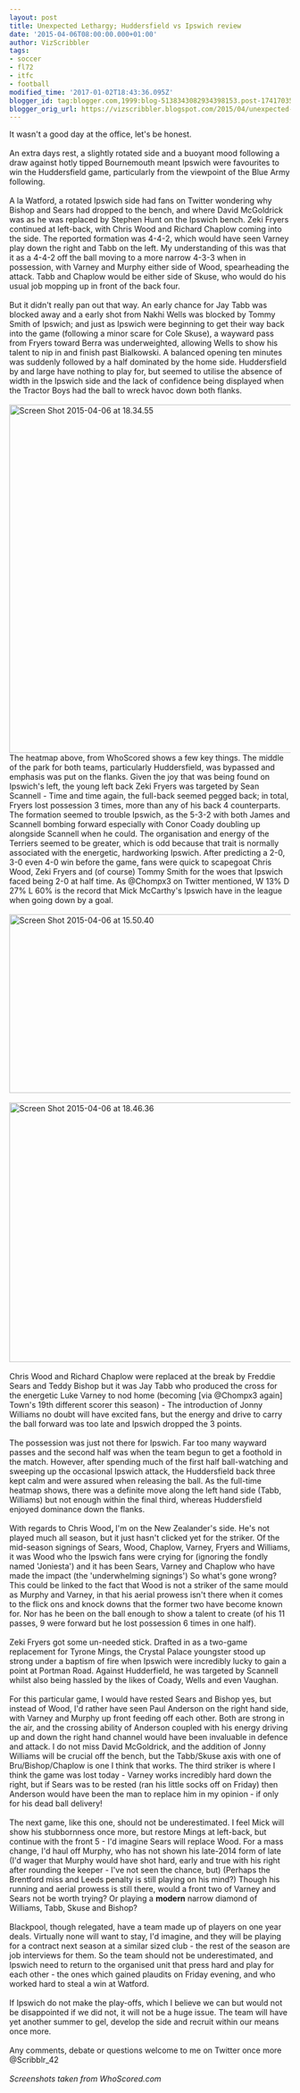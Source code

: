 ```yaml
---
layout: post
title: Unexpected Lethargy; Huddersfield vs Ipswich review
date: '2015-04-06T08:00:00.000+01:00'
author: VizScribbler
tags:
- soccer
- fl72
- itfc
- football
modified_time: '2017-01-02T18:43:36.095Z'
blogger_id: tag:blogger.com,1999:blog-5138343082934398153.post-1741703516640917515
blogger_orig_url: https://vizscribbler.blogspot.com/2015/04/unexpected-lethargy-huddersfield-vs.html
---
```


It wasn't a good day at the office, let's be honest.<br /><br />An extra days rest, a slightly rotated side and a buoyant mood following a draw against hotly tipped Bournemouth meant Ipswich were favourites to win the Huddersfield game, particularly from the viewpoint of the Blue Army following.<br /><br />A la Watford, a rotated Ipswich side had fans on Twitter wondering why Bishop and Sears had dropped to the bench, and where David McGoldrick was as he was replaced by Stephen Hunt on the Ipswich bench. Zeki Fryers continued at left-back, with Chris Wood and Richard Chaplow coming into the side. The reported formation was 4-4-2, which would have seen Varney play down the right and Tabb on the left. My understanding of this was that it as a 4-4-2 off the ball moving to a more narrow 4-3-3 when in possession, with Varney and Murphy either side of Wood, spearheading the attack. Tabb and Chaplow would be either side of Skuse, who would do his usual job mopping up in front of the back four.<br /><br />But it didn't really pan out that way. An early chance for Jay Tabb was blocked away and a early shot from Nakhi Wells was blocked by Tommy Smith of Ipswich; and just as Ipswich were beginning to get their way back into the game (following a minor scare for Cole Skuse), a wayward pass from Fryers toward Berra was underweighted, allowing Wells to show his talent to nip in and finish past Bialkowski. A balanced opening ten minutes was suddenly followed by a half dominated by the home side. Huddersfield by and large have nothing to play for, but seemed to utilise the absence of width in the Ipswich side and the lack of confidence being displayed when the Tractor Boys had the ball to wreck havoc down both flanks.<br /><br /><a href="https://marginalscribbler.files.wordpress.com/2015/04/screen-shot-2015-04-06-at-18-34-55.png"><img alt="Screen Shot 2015-04-06 at 18.34.55" class=" size-medium wp-image-194 aligncenter" height="624" src="https://marginalscribbler.files.wordpress.com/2015/04/screen-shot-2015-04-06-at-18-34-55.png?" width="640" /><br /></a>The heatmap above, from WhoScored shows a few key things. The middle of the park for both teams, particularly Huddersfield, was bypassed and emphasis was put on the flanks. Given the joy that was being found on Ipswich's left, the young left back Zeki Fryers was targeted by Sean Scannell - Time and time again, the full-back seemed pegged back; in total, Fryers lost possession 3 times, more than any of his back 4 counterparts. The formation seemed to trouble Ipswich, as the 5-3-2 with both James and Scannell bombing forward especially with Conor Coady doubling up alongside Scannell when he could. The organisation and energy of the Terriers seemed to be greater, which is odd because that trait is normally associated with the energetic, hardworking Ipswich. After predicting a 2-0, 3-0 even 4-0 win before the game, fans were quick to scapegoat Chris Wood, Zeki Fryers and (of course) Tommy Smith for the woes that Ipswich faced being 2-0 at half time. As @Chompx3 on Twitter mentioned, W 13% D 27% L 60% is the record that Mick McCarthy's Ipswich have in the league when going down by a goal.<br /><br /><a href="https://marginalscribbler.files.wordpress.com/2015/04/screen-shot-2015-04-06-at-15-50-40.png"><img alt="Screen Shot 2015-04-06 at 15.50.40" class=" size-medium wp-image-195 aligncenter" height="320" src="https://marginalscribbler.files.wordpress.com/2015/04/screen-shot-2015-04-06-at-15-50-40.png?" width="640" /></a><br /><br /><a href="https://marginalscribbler.files.wordpress.com/2015/04/screen-shot-2015-04-06-at-18-46-36.png"><img alt="Screen Shot 2015-04-06 at 18.46.36" class=" size-medium wp-image-196 aligncenter" height="465" src="https://marginalscribbler.files.wordpress.com/2015/04/screen-shot-2015-04-06-at-18-46-36.png?" width="640" /></a><br /><br />Chris Wood and Richard Chaplow were replaced at the break by Freddie Sears and Teddy Bishop but it was Jay Tabb who produced the cross for the energetic Luke Varney to nod home (becoming [via @Chompx3 again] Town's 19th different scorer this season) - The introduction of Jonny Williams no doubt will have excited fans, but the energy and drive to carry the ball forward was too late and Ipswich dropped the 3 points.<br /><br />The possession was just not there for Ipswich. Far too many wayward passes and the second half was when the team begun to get a foothold in the match. However, after spending much of the first half ball-watching and sweeping up the occasional Ipswich attack, the Huddersfield back three kept calm and were assured when releasing the ball. As the full-time heatmap shows, there was a definite move along the left hand side (Tabb, Williams) but not enough within the final third, whereas Huddersfield enjoyed dominance down the flanks.<br /><br />With regards to Chris Wood<strong>, </strong>I'm on the New Zealander's side. He's not played much all season, but it just hasn't clicked yet for the striker. Of the mid-season signings of Sears, Wood, Chaplow, Varney, Fryers and Williams, it was Wood who the Ipswich fans were crying for (ignoring the fondly named 'Joniesta') and it has been Sears, Varney and Chaplow who have made the impact (the 'underwhelming signings') So what's gone wrong? This could be linked to the fact that Wood is not a striker of the same mould as Murphy and Varney, in that his aerial prowess isn't there when it comes to the flick ons and knock downs that the former two have become known for. Nor has he been on the ball enough to show a talent to create (of his 11 passes, 9 were forward but he lost possession 6 times in one half).<br /><br />Zeki Fryers got some un-needed stick. Drafted in as a two-game replacement for Tyrone Mings, the Crystal Palace youngster stood up strong under a baptism of fire when Ipswich were incredibly lucky to gain a point at Portman Road. Against Hudderfield, he was targeted by Scannell whilst also being hassled by the likes of Coady, Wells and even Vaughan.<br /><br />For this particular game, I would have rested Sears and Bishop yes, but instead of Wood, I'd rather have seen Paul Anderson on the right hand side, with Varney and Murphy up front feeding off each other. Both are strong in the air, and the crossing ability of Anderson coupled with his energy driving up and down the right hand channel would have been invaluable in defence and attack. I do not miss David McGoldrick, and the addition of Jonny Williams will be crucial off the bench, but the Tabb/Skuse axis with one of Bru/Bishop/Chaplow is one I think that works. The third striker is where I think the game was lost today - Varney works incredibly hard down the right, but if Sears was to be rested (ran his little socks off on Friday) then Anderson would have been the man to replace him in my opinion - if only for his dead ball delivery!<br /><br />The next game, like this one, should not be underestimated. I feel Mick will show his stubbornness once more, but restore Mings at left-back, but continue with the front 5 - I'd imagine Sears will replace Wood. For a mass change, I'd haul off Murphy, who has not shown his late-2014 form of late (I'd wager that Murphy would have shot hard, early and true with his right after rounding the keeper - I've not seen the chance, but) (Perhaps the Brentford miss and Leeds penalty is still playing on his mind?) Though his running and aerial prowess is still there, would a front two of Varney and Sears not be worth trying? Or playing a **modern** narrow diamond of Williams, Tabb, Skuse and Bishop?<br /><br />Blackpool, though relegated, have a team made up of players on one year deals. Virtually none will want to stay, I'd imagine, and they will be playing for a contract next season at a similar sized club - the rest of the season are job interviews for them. So the team should not be underestimated, and Ipswich need to return to the organised unit that press hard and play for each other - the ones which gained plaudits on Friday evening, and who worked hard to steal a win at Watford.<br /><br />If Ipswich do not make the play-offs, which I believe we can but would not be disappointed if we did not, it will not be a huge issue. The team will have yet another summer to gel, develop the side and recruit within our means once more.<br /><br />Any comments, debate or questions welcome to me on Twitter once more @Scribblr_42<br /><br /><em>Screenshots taken from WhoScored.com</em>